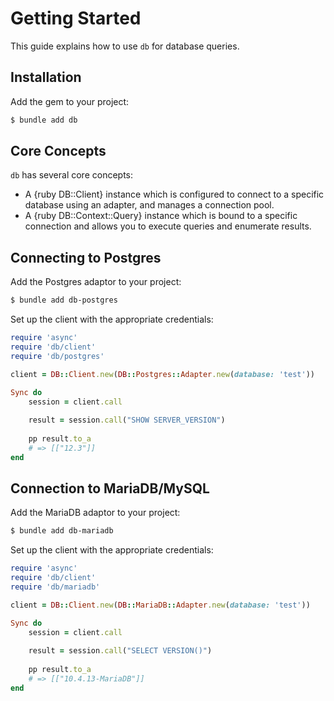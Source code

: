 # Getting Started

This guide explains how to use `db` for database queries.

## Installation

Add the gem to your project:

~~~ bash
$ bundle add db
~~~

## Core Concepts

`db` has several core concepts:

- A {ruby DB::Client} instance which is configured to connect to a specific database using an adapter, and manages a connection pool.
- A {ruby DB::Context::Query} instance which is bound to a specific connection and allows you to execute queries and enumerate results.

## Connecting to Postgres

Add the Postgres adaptor to your project:

~~~ bash
$ bundle add db-postgres
~~~

Set up the client with the appropriate credentials:

~~~ ruby
require 'async'
require 'db/client'
require 'db/postgres'

client = DB::Client.new(DB::Postgres::Adapter.new(database: 'test'))

Sync do
	session = client.call
	
	result = session.call("SHOW SERVER_VERSION")
	
	pp result.to_a
	# => [["12.3"]]
end
~~~

## Connection to MariaDB/MySQL

Add the MariaDB adaptor to your project:

~~~ bash
$ bundle add db-mariadb
~~~

Set up the client with the appropriate credentials:

~~~ ruby
require 'async'
require 'db/client'
require 'db/mariadb'

client = DB::Client.new(DB::MariaDB::Adapter.new(database: 'test'))

Sync do
	session = client.call
	
	result = session.call("SELECT VERSION()")
	
	pp result.to_a
	# => [["10.4.13-MariaDB"]]
end
~~~
